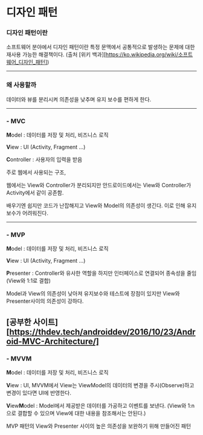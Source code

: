 # 디자인 패턴

### 디자인 패턴이란

소프트웨어 분야에서 디자인 패턴이란 특정 문맥에서 공통적으로 발생하는 문제에 대한 재사용 가능한 해결책이다. (출처 [위키 백과][https://ko.wikipedia.org/wiki/소프트웨어_디자인_패턴])

---

### 왜 사용할까

데이터와 뷰를 분리시켜 의존성을 낮추며 유지 보수를 편하게 한다.

---

### - MVC

**M**odel : 데이터를 저장 및 처리, 비즈니스 로직

**V**iew : UI (Activity, Fragment ...)

**C**ontroller : 사용자의 입력을 받음

주로 웹에서 사용되는 구조, 

웹에서는 View와 Controller가 분리되지만 안드로이드에서는 View와 Controller가 Activity에서 같이 공존함. 

배우기엔 쉽지만 코드가 난잡해지고 View와 Model의 의존성이 생긴다. 이로 인해 유지 보수가 어려워진다.

---

### - MVP

**M**odel : 데이터를 저장 및 처리, 비즈니스 로직

**V**iew : UI (Activity, Fragment ...)

**P**resenter : Controller와 유사한 역할을 하지만 인터페이스로 연결되어 종속성을 줄임 (View와 1:1로 결합)

Model과 View의 의존성이 낮아져 유지보수와 테스트에 장점이 있지만 View와 Presenter사이의 의존성이 강하다.

[공부한 사이트][https://thdev.tech/androiddev/2016/10/23/Android-MVC-Architecture/]
---
### - MVVM

**M**odel : 데이터를 저장 및 처리, 비즈니스 로직

**V**iew : UI, MVVM에서 View는 ViewModel의 데이터의 변경을 주시(Observe)하고 변경이 있다면 UI에 반영한다.

**V**iew**M**odel : Model에서 제공받은 데이터를 가공하고 이벤트를 보낸다. (View와 1:n으로 결합할 수 있으며 View에 대한 내용을 참조해서는 안된다.)

MVP 패턴의 View와 Presenter 사이의 높은 의존성을 보완하기 위해 만들어진 패턴







